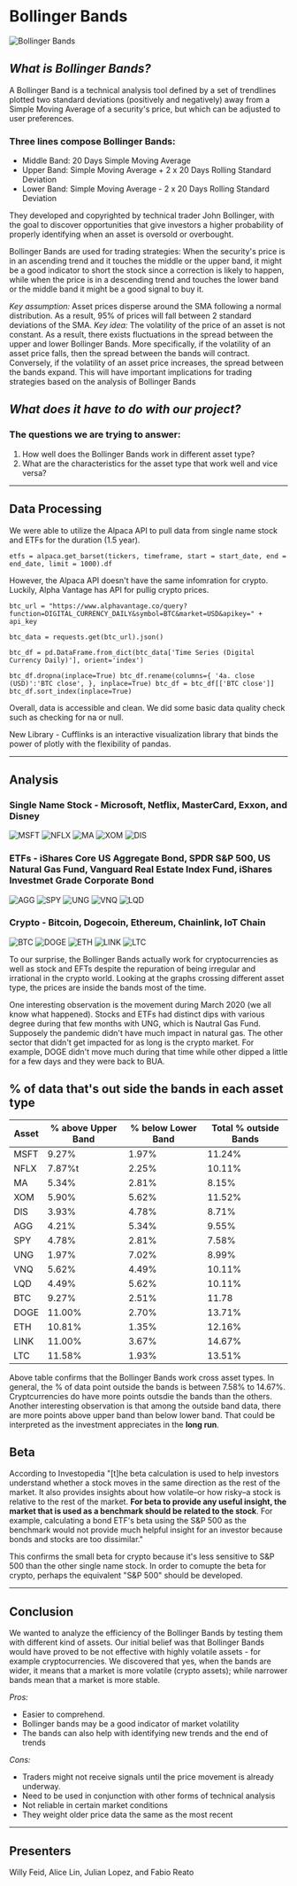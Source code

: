 # **Bollinger Bands**
![Bollinger Bands](graphs/bollingerbands.jpg)
## *What is Bollinger Bands?*
A Bollinger Band is a technical analysis tool defined by a set of trendlines plotted two standard deviations (positively and negatively) away from a Simple Moving Average of a security's price, but which can be adjusted to user preferences.
### Three lines compose Bollinger Bands:
- Middle Band: 20 Days Simple Moving Average
- Upper Band: Simple Moving Average + 2 x 20 Days Rolling Standard Deviation
- Lower Band: Simple Moving Average - 2 x 20 Days Rolling Standard Deviation

They developed and copyrighted by technical trader John Bollinger, with the goal to discover opportunities that give investors a higher probability of properly identifying when an asset is oversold or overbought.

Bollinger Bands are used for trading strategies: When the security's price is in an ascending trend and it touches the middle or the upper band, it might be a good indicator to short the stock since a correction is likely to happen, while when the price is in a descending trend and touches the lower band or the middle band it might be a good signal to buy it. 

*Key assumption:* Asset prices disperse around the SMA following a normal distribution. As a result, 95% of prices will fall between 2 standard deviations of the SMA. 
*Key idea:* The volatility of the price of an asset is not constant. As a result, there exists fluctuations in the spread between the upper and lower Bollinger Bands. More specifically, if the volatility of an asset price falls, then the spread between the bands will contract. Conversely, if the volatility of an asset price increases, the spread between the bands expand. This will have important implications for trading strategies based on the analysis of Bollinger Bands

## *What does it have to do with our project?*
### The questions we are trying to answer: 
1. How well does the Bollinger Bands work in different asset type?
2. What are the characteristics for the asset type that work well and vice versa?

---

## Data Processing
We were able to utilize the Alpaca API to pull data from single name stock and ETFs for the duration (1.5 year). 

`etfs = alpaca.get_barset(tickers, timeframe, start = start_date, end = end_date, limit = 1000).df`

However, the Alpaca API doesn't have the same infomration for crypto. Luckily, Alpha Vantage has API for pullig crypto prices. 

`btc_url = "https://www.alphavantage.co/query?function=DIGITAL_CURRENCY_DAILY&symbol=BTC&market=USD&apikey=" + api_key`

`btc_data = requests.get(btc_url).json()`

`btc_df = pd.DataFrame.from_dict(btc_data['Time Series (Digital Currency Daily)'], orient='index')`

`btc_df.dropna(inplace=True)
btc_df.rename(columns={
    '4a. close (USD)':'BTC close',
}, inplace=True)
btc_df = btc_df[['BTC close']]
btc_df.sort_index(inplace=True)`

Overall, data is accessible and clean. We did some basic data quality check such as checking for na or null. 

New Library - Cufflinks is an interactive visualization library that binds the power of plotly with the flexibility of pandas. 

---

## Analysis
### Single Name Stock - Microsoft, Netflix, MasterCard, Exxon, and Disney
![MSFT](graphs/msft.jpg) 
![NFLX](graphs/nflx.jpg)
![MA](graphs/ma.jpg)
![XOM](graphs/xom.jpg)
![DIS](graphs/dis.jpg)
### ETFs - iShares Core US Aggregate Bond, SPDR S&P 500, US Natural Gas Fund, Vanguard Real Estate Index Fund, iShares Investmet Grade Corporate Bond
![AGG](graphs/agg.jpg) 
![SPY](graphs/spy.jpg)
![UNG](graphs/ung.jpg)
![VNQ](graphs/vnq.jpg)
![LQD](graphs/lqd.jpg)
### Crypto - Bitcoin, Dogecoin, Ethereum, Chainlink, IoT Chain
![BTC](graphs/btc.jpg) 
![DOGE](graphs/doge.jpg)
![ETH](graphs/eth.jpg)
![LINK](graphs/link.jpg)
![LTC](graphs/ltc.jpg)

To our surprise, the Bollinger Bands actually work for cryptocurrencies as well as stock and EFTs despite the repuration of being irregular and irrational in the crypto world. Looking at the graphs crossing different asset type, the prices are inside the bands most of the time. 

One interesting observation is the movement during March 2020 (we all know what happened). Stocks and ETFs had distinct dips with various degree during that few months with UNG, which is Nautral Gas Fund. Supposely the pandemic didn't have much impact in natural gas. The other sector that didn't get impacted for as long is the crypto market. For example, DOGE didn't move much during that time while other dipped a little for a few days and they were back to BUA. 


## % of data that's out side the bands in each asset type
| Asset | % above Upper Band | % below Lower Band | Total % outside Bands |
| ----------- | ----------- | ----------- | ----------- |
| MSFT | 9.27% | 1.97% | 11.24% |
| NFLX | 7.87%t | 2.25% | 10.11% |
| MA | 5.34% | 2.81% | 8.15% |
| XOM | 5.90% | 5.62% | 11.52% |
| DIS | 3.93% | 4.78% | 8.71% |
| AGG | 4.21% | 5.34% | 9.55% |
| SPY | 4.78% | 2.81% | 7.58% |
| UNG | 1.97% | 7.02% | 8.99% |
| VNQ | 5.62% | 4.49% | 10.11% |
| LQD | 4.49% | 5.62% | 10.11% |
| BTC | 9.27% | 2.51% | 11.78 |
| DOGE | 11.00% | 2.70% | 13.71% |
| ETH | 10.81% | 1.35% | 12.16% |
| LINK | 11.00% | 3.67% | 14.67% |
| LTC | 11.58% | 1.93% | 13.51% |

Above table confirms that the Bollinger Bands work cross asset types. In general, the % of data point outside the bands is between 7.58% to 14.67%. Cryptcurrencies do have more points outsdie the bands than the others. Another interesting observation is that among the outside band data, there are more points above upper band than below lower band. That could  be interpreted as the investment appreciates in the **long run**. 

## Beta
According to Investopedia "[t]he beta calculation is used to help investors understand whether a stock moves in the same direction as the rest of the market. It also provides insights about how volatile–or how risky–a stock is relative to the rest of the market. **For beta to provide any useful insight, the market that is used as a benchmark should be related to the stock**. For example, calculating a bond ETF's beta using the S&P 500 as the benchmark would not provide much helpful insight for an investor because bonds and stocks are too dissimilar."

This confirms the small beta for crypto because it's less sensitive to S&P 500 than the other single name stock. In order to comupte the beta for crypto, perhaps the equivalent "S&P 500" should be developed. 

---

## Conclusion
We wanted to analyze the efficiency of the Bollinger Bands by testing them with different kind of assets. Our initial belief was that Bollinger Bands would have proved to be not effective with highly volatile assets - for example cryptocurrencies. We discovered that yes, when the bands are wider, it means that a market is more volatile (crypto assets); while narrower bands mean that a market is more stable.

*Pros:*
- Easier to comprehend.           
- Bollinger bands may be a good indicator of market volatility
- The bands can also help with identifying new trends and the end of trends         

*Cons:*
- Traders might not receive signals until the price movement is already underway.
- Need to be used in conjunction with other forms of technical analysis 
- Not reliable in certain market conditions
- They weight older price data the same as the most recent

---
## Presenters
Willy Feid, Alice Lin, Julian Lopez, and Fabio Reato 


